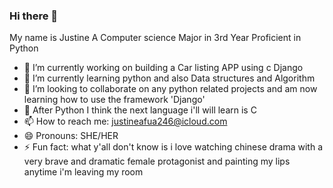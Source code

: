 ### Hi there 👋

My name is Justine
A Computer science Major in 3rd Year
Proficient in Python

- 🔭 I’m currently working on building a Car listing APP using c Django
- 🌱 I’m currently learning python and also Data structures and Algorithm
- 👯 I’m looking to collaborate on any python related projects and am now learning how to use the framework 'Django'
- 🤔 After Python I think the next language i'll will learn is C
- 📫 How to reach me: justineafua246@icloud.com
- 😄 Pronouns: SHE/HER
- ⚡ Fun fact: what y'all don't know is i love watching chinese drama with a very brave and dramatic female protagonist
  and painting my lips anytime i'm leaving my room

